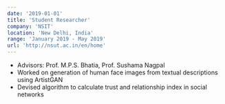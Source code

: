 ```yaml
---
date: '2019-01-01'
title: 'Student Researcher'
company: 'NSIT'
location: 'New Delhi, India'
range: 'January 2019 - May 2019'
url: 'http://nsut.ac.in/en/home'
---
```


- Advisors: Prof. M.P.S. Bhatia, Prof. Sushama Nagpal
- Worked on generation of human face images from textual descriptions using ArtistGAN
- Devised algorithm to calculate trust and relationship index in social networks
